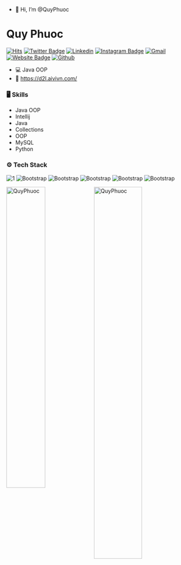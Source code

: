 - 👋 Hi, I’m @QuyPhuoc
# Quy Phuoc

[![Hits](https://hits.seeyoufarm.com/api/count/incr/badge.svg?url=https%3A%2F%2Fgithub.com%2FQuyPhuoc%2FQuyPhuoc&count_bg=%2379C83D&title_bg=%23555555&icon=&icon_color=%23E7E7E7&title=Profile+Views&edge_flat=false)](https://hits.seeyoufarm.com)
[![Twitter Badge](https://img.shields.io/badge/-Twitter-1da1f2?labelColor=1da1f2&logo=twitter&logoColor=white&link=https://twitter.com/NO)](https://twitter.com/NO)
[![Linkedin](https://img.shields.io/badge/-LinkedIn-blue?style=flat&logo=Linkedin&logoColor=white)](https://www.linkedin.com/in/NO/)
[![Instagram Badge](https://img.shields.io/badge/-Instagram-purple?logo=instagram&logoColor=white&link=https://instagram.com/NO/)](https://www.instagram.com/NO)
[![Gmail](https://img.shields.io/badge/-Gmail-c14438?style=flat&logo=Gmail&logoColor=white)](mailto:quyphuoc2109@gmail.com)
[![Website Badge](https://img.shields.io/badge/-Website-c14438?style=flat&logo=Google-Chrome&logoColor=white&link=https://d2l.aivivn.com/)](https://d2l.aivivn.com/)
[![Github](https://img.shields.io/github/followers/QuyPhuoc?label=Follow&style=social)](https://github.com/QuyPhuoc)

- 💻 Java OOP
- 🤔 https://d2l.aivivn.com/


### 🖥 Skills

- Java OOP
- Intellij
- Java
- Collections
- OOP
- MySQL
- Python
### ⚙️ Tech Stack
![1](https://images8.alphacoders.com/130/1304791.jpg)
![Bootstrap](https://img.shields.io/badge/-MySQL-05122A?style=plastic&logo=MySQL&color=353535) ![Bootstrap](https://img.shields.io/badge/-Java-05122A?style=plastic&logo=Java&color=353535) ![Bootstrap](https://img.shields.io/badge/-Deep%20Learning-05122A?style=plastic&logo=Deep-Learning&color=353535) ![Bootstrap](https://img.shields.io/badge/-Computer%20Vision-05122A?style=plastic&logo=Computer-Vision&color=353535) ![Bootstrap](https://img.shields.io/badge/-Oracle-05122A?style=plastic&logo=Oracle&color=353535)

<div>
  <img width="45%" align="left" src="https://github-readme-stats.vercel.app/api/top-langs?username=QuyPhuoc&show_icons=true&locale=en&layout=compact" alt="QuyPhuoc" />
  <img width="50%"  src="https://github-readme-streak-stats.herokuapp.com/?user=QuyPhuoc&" alt="QuyPhuoc" />
</div>
